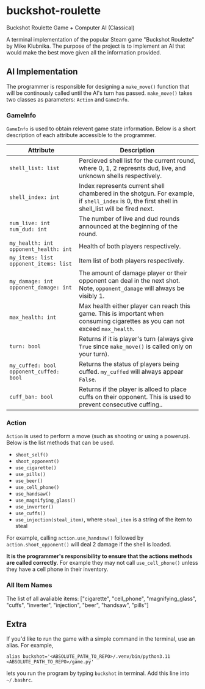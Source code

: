 # buckshot-roulette
Buckshot Roulette Game + Computer AI (Classical)

A terminal implementation of the popular Steam game "Buckshot Roulette" by Mike Klubnika. The purpose of the project is to implement an AI that would make the best move given all the information provided. 

## AI Implementation
The programmer is responsible for designing a ```make_move()``` function that will be continously called until the AI's turn has passed. ```make_move()``` takes two classes as parameters: ```Action``` and ```GameInfo```. 

### GameInfo
```GameInfo``` is used to obtain relevent game state information. Below is a short description of each attribute accessible to the programmer. 

| Attribute       | Description |
|-----------------|-----------------|
| ```shell_list: list```  | Percieved shell list for the current round, where 0, 1, 2 represnts dud, live, and unknown shells respectively.| 
| ```shell_index: int``` | Index represents current shell chambered in the shotgun. For example, if `shell_index` is 0, the first shell in shell_list will be fired next. | 
| ```num_live: int``` ```num_dud: int``` | The number of live and dud rounds announced at the beginning of the round.| 
| ```my_health: int``` ```opponent_health: int``` | Health of both players respectively.| 
| ```my_items: list``` ```opponent_items: list``` | Item list of both players respectively.| 
| ```my_damage: int``` ```opponent_damage: int``` | The amount of damage player or their opponent can deal in the next shot. Note, ```opponent_damage``` will always be visibly 1.| 
| ```max_health: int```| Max health either player can reach this game. This is important when consuming cigarettes as you can not exceed ```max_health```.| 
| ```turn: bool```|Returns if it is player's turn (always give ```True``` since ```make_move()``` is called only on your turn).| 
| ```my_cuffed: bool``` ```opponent_cuffed: bool``` | Returns the status of players being cuffed. ```my_cuffed``` will always appear ```False```.| 
| ```cuff_ban: bool```|Returns if the player is alloed to place cuffs on their opponent. This is used to prevent consecutive cuffing..| 


### Action
```Action``` is used to perform a move (such as shooting or using a powerup). Below is the list methods that can be used.
* ```shoot_self()```
* ```shoot_opponent()```
* ```use_cigarette()```
* ```use_pills()```
* ```use_beer()```
* ```use_cell_phone()```
* ```use_handsaw()```
* ```use_magnifying_glass()```
* ```use_inverter()```
* ```use_cuffs()```
* ```use_injection(steal_item)```, where ```steal_item``` is a string of the item to steal

For example, calling ```action.use_handsaw()``` followed by ```action.shoot_opponent()``` will deal 2 damage if the shell is loaded. 

**It is the programmer's responsibility to ensure that the actions methods are called correctly**. For example they may not call ```use_cell_phone()``` unless they have a cell phone in their inventory. 

### All Item Names
The list of all avaliable items: ["cigarette", "cell_phone", "magnifying_glass", "cuffs", "inverter", "injection", "beer", "handsaw", "pills"] 

## Extra
If you'd like to run the game with a simple command in the terminal, use an alias. For example,
```
alias buckshot='<ABSOLUTE_PATH_TO_REPO>/.venv/bin/python3.11 <ABSOLUTE_PATH_TO_REPO>/game.py'
```
lets you run the program by typing `buckshot` in terminal. Add this line into `~/.bashrc`.


